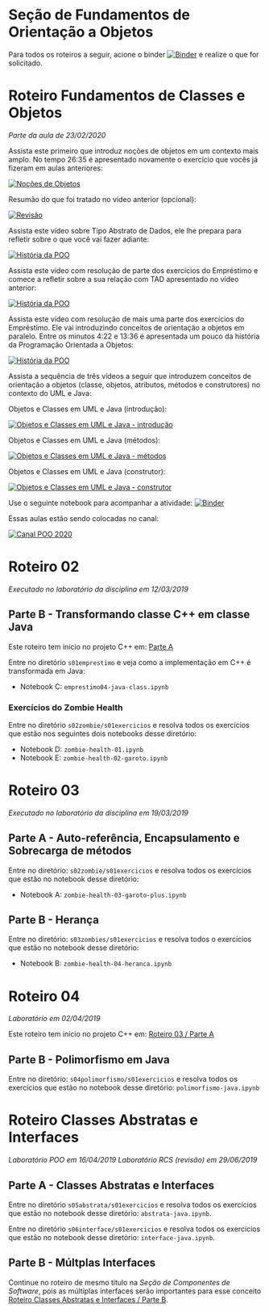 # Seção de Fundamentos de Orientação a Objetos

Para todos os roteiros a seguir, acione o binder [![Binder](https://mybinder.org/badge_logo.svg)](https://mybinder.org/v2/gh/santanche/java2learn.git/v1.0.0?urlpath=lab) e realize o que for solicitado.

# Roteiro Fundamentos de Classes e Objetos

*Parte da aula de 23/02/2020*

Assista este primeiro que introduz noções de objetos em um contexto mais amplo. No tempo 26:35 é apresentado novamente o exercício que vocês já fizeram em aulas anteriores:

[![Noções de Objetos](http://img.youtube.com/vi/heFIk524VUM/0.jpg)](https://youtu.be/heFIk524VUM)

Resumão do que foi tratado no vídeo anterior (opcional):

[![Revisão](http://img.youtube.com/vi/vCaDt0Uz33M/0.jpg)](https://youtu.be/vCaDt0Uz33M)

Assista este vídeo sobre Tipo Abstrato de Dados, ele lhe prepara para refletir sobre o que você vai fazer adiante:

[![História da POO](http://img.youtube.com/vi/1t-1AnE8dBE/0.jpg)](https://youtu.be/1t-1AnE8dBE)

Assista este vídeo com resolução de parte dos exercícios do Empréstimo e comece a refletir sobre a sua relação com TAD apresentado no vídeo anterior:

[![História da POO](http://img.youtube.com/vi/7Gy6fKWhS3s/0.jpg)](https://youtu.be/7Gy6fKWhS3s)

Assista este vídeo com resolução de mais uma parte dos exercícios do Empréstimo. Ele vai introduzindo conceitos de orientação a objetos em paralelo. Entre os minutos 4:22 e 13:36 é apresentada um pouco da história da Programação Orientada a Objetos:

[![História da POO](http://img.youtube.com/vi/xw6RitSC3CA/0.jpg)](https://youtu.be/xw6RitSC3CA)

Assista a sequência de três vídeos a seguir que introduzem conceitos de orientação a objetos (classe, objetos, atributos, métodos e construtores) no contexto do UML e Java:

Objetos e Classes em UML e Java (introdução):

[![Objetos e Classes em UML e Java - introdução](http://img.youtube.com/vi/4eTc12y7ARk/0.jpg)](https://youtu.be/4eTc12y7ARk)

Objetos e Classes em UML e Java (métodos):

[![Objetos e Classes em UML e Java - métodos](http://img.youtube.com/vi/66PaoPsV0RQ/0.jpg)](https://youtu.be/66PaoPsV0RQ)

Objetos e Classes em UML e Java (construtor):

[![Objetos e Classes em UML e Java - construtor](http://img.youtube.com/vi/0NLxdxbs5S0/0.jpg)](https://youtu.be/0NLxdxbs5S0)

Use o seguinte notebook para acompanhar a atividade:
[![Binder](https://mybinder.org/badge_logo.svg)](https://mybinder.org/v2/gh/santanche/java2learn/v1.0.0?filepath=notebooks%2Fpt%2Fc02oo%2Fs01basico%2Fclasse-objeto-basico.ipynb?urlpath=lab)

Essas aulas estão sendo colocadas no canal:

[![Canal POO 2020](http://img.youtube.com/vi/heFIk524VUM/0.jpg)](https://www.youtube.com/playlist?list=PL3JRjVnXiTBbKQsuMm_rnu31AK8RAy0yO)

# Roteiro 02

*Executado no laboratório da disciplina em 12/03/2019*

## Parte B - Transformando classe C++ em classe Java

Este roteiro tem início no projeto C++ em: [Parte A](https://github.com/santanche/c2learn/new/master/notebook/pt/c51oo/s01emprestimo)

Entre no diretório `s01emprestimo` e veja como a implementação em C++ é transformada em Java:
* Notebook C: `emprestimo04-java-class.ipynb`

### Exercícios do Zombie Health

Entre no diretório `s02zombie/s01exercicios` e resolva todos os exercícios que estão nos seguintes dois notebooks desse diretório:
  * Notebook D: `zombie-health-01.ipynb`
  * Notebook E: `zombie-health-02-garoto.ipynb`
 
# Roteiro 03
*Executado no laboratório da disciplina em 19/03/2019*

## Parte A - Auto-referência, Encapsulamento e Sobrecarga de métodos

Entre no diretório: `s02zombie/s01exercicios` e resolva todos os exercícios que estão no notebook desse diretório:
* Notebook A: `zombie-health-03-garoto-plus.ipynb`

## Parte B - Herança

Entre no diretório: `s03zombies/s01exercicios` e resolva todos o exercícios que estão no notebook desse diretório:
* Notebook B: `zombie-health-04-heranca.ipynb`

# Roteiro 04
*Laboratório em 02/04/2019*

Este roteiro tem início no projeto C++ em: [Roteiro 03 / Parte A](https://github.com/santanche/c2learn/tree/master/notebook/pt/c51oo)

## Parte B - Polimorfismo em Java

Entre no diretório: `s04polimorfismo/s01exercicios` e resolva todos os exercícios que estão no notebook desse diretório: `polimorfismo-java.ipynb`

# Roteiro Classes Abstratas e Interfaces
*Laboratório POO em 16/04/2019*
*Laboratório RCS (revisão) em 29/06/2019*

## Parte A - Classes Abstratas e Interfaces

Entre no diretório `s05abstrata/s01exercicios` e resolva todos os exercícios que estão no notebook desse diretório: `abstrata-java.ipynb`.

Entre no diretório `s06interface/s01exercicios` e resolva todos os exercícios que estão no notebook desse diretório: `interface-java.ipynb`.

## Parte B - Múltplas Interfaces

Continue no roteiro de mesmo título na *Seção de Componentes de Software*, pois as múltiplas interfaces serão importantes para esse conceito [Roteiro Classes Abstratas e Interfaces / Parte B](../c04components/).
